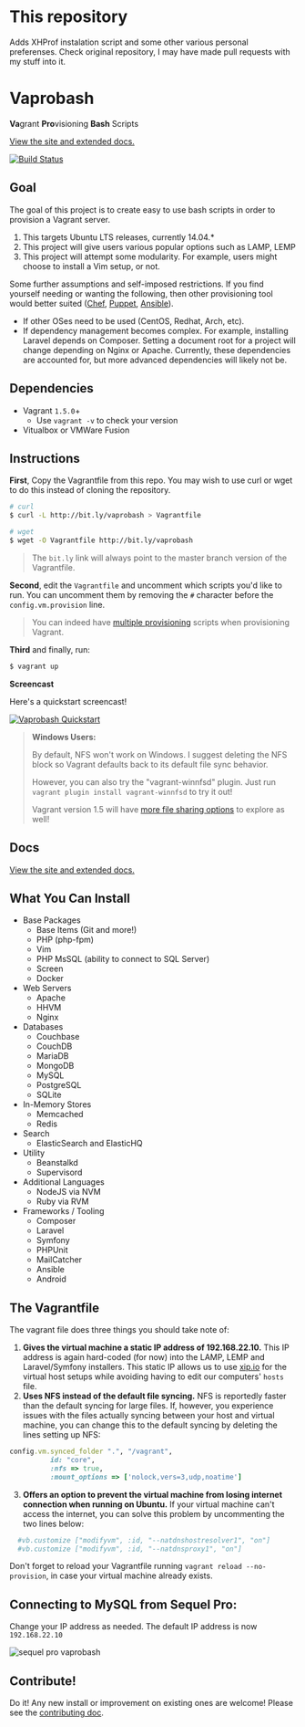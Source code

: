 # This repository
Adds XHProf instalation script and some other various personal preferenses. Check original repository, I may have made pull requests with my stuff into it.

# Vaprobash

**Va**&#x200B;grant **Pro**&#x200B;visioning **Bash** Scripts

[View the site and extended docs.](http://fideloper.github.io/Vaprobash/index.html)

[![Build Status](https://travis-ci.org/fideloper/Vaprobash.png?branch=master)](https://travis-ci.org/fideloper/Vaprobash)

## Goal

The goal of this project is to create easy to use bash scripts in order to provision a Vagrant server.

1. This targets Ubuntu LTS releases, currently 14.04.*
2. This project will give users various popular options such as LAMP, LEMP
3. This project will attempt some modularity. For example, users might choose to install a Vim setup, or not.

Some further assumptions and self-imposed restrictions. If you find yourself needing or wanting the following, then other provisioning tool would better suited ([Chef](http://www.getchef.com), [Puppet](http://puppetlabs.com), [Ansible](http://www.ansibleworks.com)).

* If other OSes need to be used (CentOS, Redhat, Arch, etc).
* If dependency management becomes complex. For example, installing Laravel depends on Composer. Setting a document root for a project will change depending on Nginx or Apache. Currently, these dependencies are accounted for, but more advanced dependencies will likely not be.

## Dependencies

* Vagrant `1.5.0`+
    * Use `vagrant -v` to check your version
* Vitualbox or VMWare Fusion

## Instructions

**First**, Copy the Vagrantfile from this repo. You may wish to use curl or wget to do this instead of cloning the repository.

```bash
# curl
$ curl -L http://bit.ly/vaprobash > Vagrantfile

# wget
$ wget -O Vagrantfile http://bit.ly/vaprobash
```

> The `bit.ly` link will always point to the master branch version of the Vagrantfile.

**Second**, edit the `Vagrantfile` and uncomment which scripts you'd like to run. You can uncomment them by removing the `#` character before the `config.vm.provision` line.

> You can indeed have [multiple provisioning](http://docs.vagrantup.com/v2/provisioning/basic_usage.html) scripts when provisioning Vagrant.

**Third** and finally, run:

```bash
$ vagrant up
```

**Screencast**

Here's a quickstart screencast!

[<img src="https://secure-b.vimeocdn.com/ts/463/341/463341369_960.jpg" alt="Vaprobash Quickstart" style="max-width:100%"/>](http://vimeo.com/fideloper/vaprobash-quickstart)

> <strong>Windows Users:</strong>
>
> By default, NFS won't work on Windows. I suggest deleting the NFS block so Vagrant defaults back to its default file sync behavior.
>
> However, you can also try the "vagrant-winnfsd" plugin. Just run `vagrant plugin install vagrant-winnfsd` to try it out!
>
> Vagrant version 1.5 will have [more file sharing options](https://www.vagrantup.com/blog/feature-preview-vagrant-1-5-rsync.html) to explore as well!

## Docs

[View the site and extended docs.](http://fideloper.github.io/Vaprobash/index.html)

## What You Can Install

* Base Packages
	* Base Items (Git and more!)
	* PHP (php-fpm)
	* Vim
	* PHP MsSQL (ability to connect to SQL Server)
	* Screen
	* Docker
* Web Servers
	* Apache
	* HHVM
	* Nginx
* Databases
	* Couchbase
	* CouchDB
	* MariaDB
	* MongoDB
	* MySQL
	* PostgreSQL
	* SQLite
* In-Memory Stores
	* Memcached
	* Redis
* Search
	* ElasticSearch and ElasticHQ
* Utility
	* Beanstalkd
	* Supervisord
* Additional Languages
	* NodeJS via NVM
	* Ruby via RVM
* Frameworks / Tooling
	* Composer
	* Laravel
	* Symfony
	* PHPUnit
	* MailCatcher
    * Ansible
	* Android

## The Vagrantfile

The vagrant file does three things you should take note of:

1. **Gives the virtual machine a static IP address of 192.168.22.10.** This IP address is again hard-coded (for now) into the LAMP, LEMP and Laravel/Symfony installers. This static IP allows us to use [xip.io](http://xip.io) for the virtual host setups while avoiding having to edit our computers' `hosts` file.
2. **Uses NFS instead of the default file syncing.** NFS is reportedly faster than the default syncing for large files. If, however, you experience issues with the files actually syncing between your host and virtual machine, you can change this to the default syncing by deleting the lines setting up NFS:

  ```ruby
  config.vm.synced_folder ".", "/vagrant",
            id: "core",
            :nfs => true,
            :mount_options => ['nolock,vers=3,udp,noatime']
  ```
3. **Offers an option to prevent the virtual machine from losing internet connection when running on Ubuntu.** If your virtual machine can't access the internet, you can solve this problem by uncommenting the two lines below:

  ```ruby
    #vb.customize ["modifyvm", :id, "--natdnshostresolver1", "on"]
    #vb.customize ["modifyvm", :id, "--natdnsproxy1", "on"]
  ```

  Don't forget to reload your Vagrantfile running `vagrant reload --no-provision`, in case your virtual machine already exists.

## Connecting to MySQL from Sequel Pro:

Change your IP address as needed. The default IP address is now `192.168.22.10`

![sequel pro vaprobash](http://fideloper.github.io/Vaprobash/img/sequel_pro.png)

## Contribute!

Do it! Any new install or improvement on existing ones are welcome! Please see the [contributing doc](/contributing.md).
